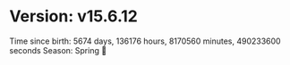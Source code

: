 # Version: v15.6.12
Time since birth: 5674 days, 136176 hours, 8170560 minutes, 490233600 seconds
Season: Spring 🌸
